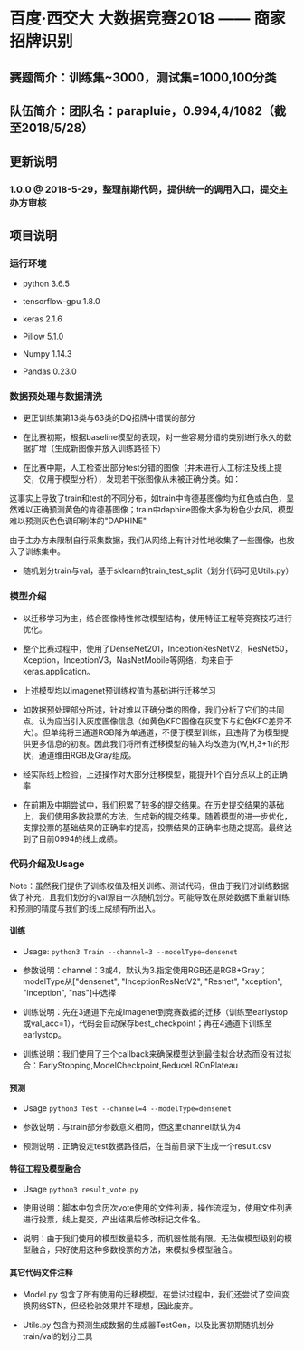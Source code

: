 # 百度·西交大 大数据竞赛2018 —— 商家招牌识别

## 赛题简介：训练集~3000，测试集=1000,100分类

## 队伍简介：团队名：parapluie，0.994,4/1082（截至2018/5/28）

## 更新说明

### 1.0.0 @ 2018-5-29，整理前期代码，提供统一的调用入口，提交主办方审核

## 项目说明

### 运行环境

- python 3.6.5

- tensorflow-gpu 1.8.0

- keras 2.1.6

- Pillow 5.1.0

- Numpy 1.14.3

- Pandas 0.23.0

### 数据预处理与数据清洗

- 更正训练集第13类与63类的DQ招牌中错误的部分

- 在比赛初期，根据baseline模型的表现，对一些容易分错的类别进行永久的数据扩增（生成新图像并放入训练路径下）

- 在比赛中期，人工检查出部分test分错的图像（并未进行人工标注及线上提交，仅用于模型分析），发现若干张图像从未被正确分类。如：

这事实上导致了train和test的不同分布，如train中肯德基图像均为红色或白色，显然难以正确预测黄色的肯德基图像；train中daphine图像大多为粉色少女风，模型难以预测灰色色调印刷体的"DAPHINE"

由于主办方未限制自行采集数据，我们从网络上有针对性地收集了一些图像，也放入了训练集中。

- 随机划分train与val，基于sklearn的train_test_split（划分代码可见Utils.py）

### 模型介绍

- 以迁移学习为主，结合图像特性修改模型结构，使用特征工程等竞赛技巧进行优化。

- 整个比赛过程中，使用了DenseNet201，InceptionResNetV2，ResNet50，Xception，InceptionV3，NasNetMobile等网络，均来自于keras.application。

- 上述模型均以imagenet预训练权值为基础进行迁移学习

- 如数据预处理部分所述，针对难以正确分类的图像，我们分析了它们的共同点。认为应当引入灰度图像信息（如黄色KFC图像在灰度下与红色KFC差异不大）。但单纯将三通道RGB降为单通道，不便于模型训练，且违背了为模型提供更多信息的初衷。因此我们将所有迁移模型的输入均改造为(W,H,3+1)的形状，通道维由RGB及Gray组成。

- 经实际线上检验，上述操作对大部分迁移模型，能提升1个百分点以上的正确率

- 在前期及中期尝试中，我们积累了较多的提交结果。在历史提交结果的基础上，我们使用多数投票的方法，生成新的提交结果。随着模型的进一步优化，支撑投票的基础结果的正确率的提高，投票结果的正确率也随之提高。最终达到了目前0994的线上成绩。

### 代码介绍及Usage

Note：虽然我们提供了训练权值及相关训练、测试代码，但由于我们对训练数据做了补充，且我们划分的val源自一次随机划分。可能导致在原始数据下重新训练和预测的精度与我们的线上成绩有所出入。

#### 训练

- Usage: ```python3 Train --channel=3 --modelType=densenet```

- 参数说明：channel：3或4，默认为3.指定使用RGB还是RGB+Gray；modelType从["densenet", "InceptionResNetV2", "Resnet", "xception", "inception", "nas"]中选择

- 训练说明：先在3通道下完成Imagenet到竞赛数据的迁移（训练至earlystop或val_acc=1），代码会自动保存best_checkpoint；再在4通道下训练至earlystop。

- 训练说明：我们使用了三个callback来确保模型达到最佳拟合状态而没有过拟合：EarlyStopping,ModelCheckpoint,ReduceLROnPlateau

#### 预测

- Usage ```python3 Test --channel=4 --modelType=densenet```

- 参数说明：与train部分参数意义相同，但这里channel默认为4

- 预测说明：正确设定test数据路径后，在当前目录下生成一个result.csv

#### 特征工程及模型融合

- Usage ```python3 result_vote.py```

- 使用说明：脚本中包含历次vote使用的文件列表，操作流程为，使用文件列表进行投票，线上提交，产出结果后修改标记文件名。

- 说明：由于我们使用的模型数量较多，而机器性能有限。无法做模型级别的模型融合，只好使用这种多数投票的方法，来模拟多模型融合。

#### 其它代码文件注释

- Model.py 包含了所有使用的迁移模型。在尝试过程中，我们还尝试了空间变换网络STN，但经检验效果并不理想，因此废弃。

- Utils.py 包含为预测生成数据的生成器TestGen，以及比赛初期随机划分train/val的划分工具
